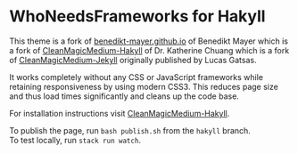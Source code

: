 # WhoNeedsFrameworks for Hakyll

This theme is a fork of [benedikt-mayer.github.io](https://github.com/benedikt-mayer/benedikt-mayer.github.io) of Benedikt Mayer which is a fork of [CleanMagicMedium-Hakyll](https://github.com/katychuang/CleanMagic-hakyll) of Dr. Katherine Chuang which is a fork of [CleanMagicMedium-Jekyll](https://github.com/SpaceG/CleanMagicMedium-Jekyll) originally published by Lucas Gatsas.

It works completely without any CSS or JavaScript frameworks while retaining responsiveness by using modern CSS3. This reduces page size and thus load times significantly and cleans up the code base.

For installation instructions visit [CleanMagicMedium-Hakyll](https://github.com/katychuang/CleanMagic-hakyll).

To publish the page, run `bash publish.sh` from the `hakyll` branch.  
To test locally, run `stack run watch`.  
